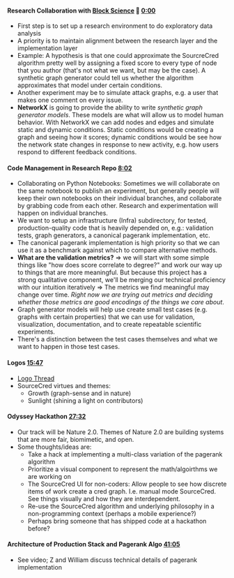 #### Research Collaboration with [Block Science] 🚀 [0:00]

- First step is to set up a research environment to do exploratory data analysis
- A priority is to maintain alignment between the research layer and the implementation layer
- Example: A hypothesis is that one could approximate the SourcreCred algorithm pretty well by assigning a fixed score to every type of node that you author (that's not what we want, but may be the case). A synthetic graph generator could tell us whether the algorithm approximates that model under certain conditions.
- Another experiment may be to simulate attack graphs, e.g. a user that makes one comment on every issue.
- **NetworkX** is going to provide the ability to write _synthetic graph generator models_. These models are what will allow us to model human behavior. With NetworkX we can add nodes and edges and simulate static and dynamic conditions. Static conditions would be creating a graph and seeing how it scores; dynamic conditions would be see how the network state changes in response to new activity, e.g. how users respond to different feedback conditions.

#### Code Management in Research Repo [8:02]

- Collaborating on Python Notebooks: Sometimes we will collaborate on the same notebook to publish an experiment, but generally people will keep their own notebooks on their individual branches, and collaborate by grabbing code from each other. Research and experimentation will happen on individual branches.
- We want to setup an infrastructure (Infra) subdirectory, for tested, production-quality code that is heavily depended on, e.g.: validation tests, graph generators, a canonical pagerank implementation, etc.
- The canonical pagerank implementation is high priority so that we can use it as a benchmark against which to compare alternative methods.
- **What are the validation metrics?** => we will start with some simple things like "how does score correlate to degree?" and work our way up to things that are more meaningful. But because this project has a strong qualitative component, we'll be merging our technical proficiency with our intuition iteratively => The metrics we find meaningful may change over time. _Right now we are trying out metrics and deciding whether those metrics are good encodings of the things we care about_.
- Graph generator models will help use create small test cases (e.g. graphs with certain properties) that we can use for validation, visualization, documentation, and to create repeatable scientific experiments.
- There's a distinction between the test cases themselves and what we want to happen in those test cases.

#### Logos [15:47]

- [Logo Thread]
- SourceCred virtues and themes:
  - Growth (graph-sense and in nature)
  - Sunlight (shining a light on contributors)

#### Odyssey Hackathon [27:32]

- Our track will be Nature 2.0. Themes of Nature 2.0 are building systems that are more fair, biomimetic, and open.
- Some thoughts/ideas are:
  - Take a hack at implementing a multi-class variation of the pagerank algorithm
  - Prioritize a visual component to represent the math/algoirthms we are working on
  - The SourceCred UI for non-coders: Allow people to see how discrete items of work create a cred graph. I.e. manual mode SourceCred. See things visually and how they are interdependent.
  - Re-use the SourceCred algorithm and underlying philosophy in a non-programming context (perhaps a mobile experience?)
  - Perhaps bring someone that has shipped code at a hackathon before?

#### Architecture of Production Stack and Pagerank Algo [41:05]

- See video; Z and William discuss technical details of pagerank implementation

[block science]: https://github.com/blockscience
[logo thread]: https://github.com/sourcecred/pm/issues/5
[0:00]: https://www.youtube.com/watch?v=_FF-_Ej62Y0#&t=0m00s
[8:02]: https://www.youtube.com/watch?v=_FF-_Ej62Y0#&t=8m02s
[15:47]: https://www.youtube.com/watch?v=_FF-_Ej62Y0#&t=15m47s
[27:32]: https://www.youtube.com/watch?v=_FF-_Ej62Y0#&t=27m32s
[41:05]: https://www.youtube.com/watch?v=_FF-_Ej62Y0#&t=41m05s
